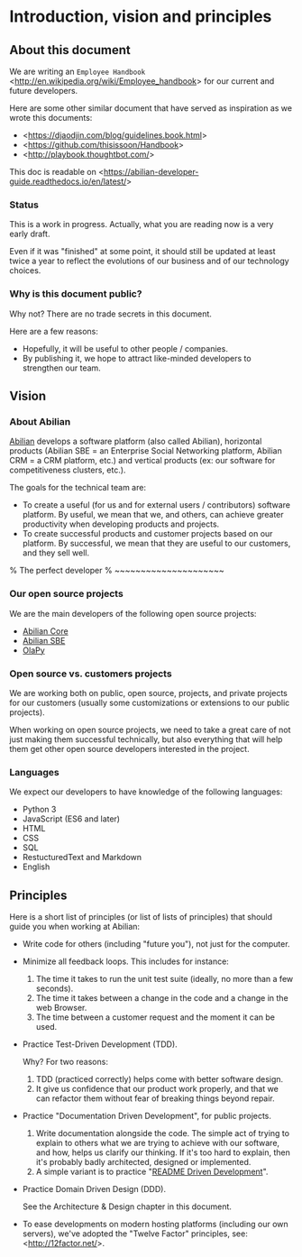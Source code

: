 # Introduction, vision and principles

## About this document

We are writing an `Employee Handbook` \<<http://en.wikipedia.org/wiki/Employee_handbook>> for our current and future developers.

Here are some other similar document that have served as inspiration as we wrote this documents:

- \<<https://djaodjin.com/blog/guidelines.book.html>>
- \<<https://github.com/thisissoon/Handbook>>
- \<<http://playbook.thoughtbot.com/>>

This doc is readable on \<<https://abilian-developer-guide.readthedocs.io/en/latest/>>

### Status

This is a work in progress. Actually, what you are reading now is a very early draft.

Even if it was "finished" at some point, it should still be updated at least twice a year to reflect the evolutions of our business and of our technology choices.

### Why is this document public?

Why not? There are no trade secrets in this document.

Here are a few reasons:

- Hopefully, it will be useful to other people / companies.
- By publishing it, we hope to attract like-minded developers to strengthen our team.

## Vision

### About Abilian

[Abilian](http://www.abilian.com) develops a software platform (also called Abilian), horizontal products (Abilian SBE = an Enterprise Social Networking platform, Abilian CRM = a CRM platform, etc.) and vertical products (ex: our software for competitiveness clusters, etc.).

The goals for the technical team are:

- To create a useful (for us and for external users / contributors) software platform. By useful, we mean that we, and others, can achieve greater productivity when developing products and projects.
- To create successful products and customer projects based on our platform. By successful, we mean that they are useful to our customers, and they sell well.

% The perfect developer
% ~~~~~~~~~~~~~~~~~~~~~

### Our open source projects

We are the main developers of the following open source projects:

- [Abilian Core](https://github.com/abilian/abilian-core)
- [Abilian SBE](https://github.com/abilian/abilian-sbe)
- [OlaPy](https://github.com/abilian/olapy)

### Open source vs. customers projects

We are working both on public, open source, projects, and private projects for our customers (usually some customizations or extensions to our public projects).

When working on open source projects, we need to take a great care of not just making them successful technically, but also everything that will help them get other open source developers interested in the project.

### Languages

We expect our developers to have knowledge of the following languages:

- Python 3
- JavaScript (ES6 and later)
- HTML
- CSS
- SQL
- RestucturedText and Markdown
- English

## Principles

Here is a short list of principles (or list of lists of principles) that should guide you when working at Abilian:

- Write code for others (including "future you"), not just for the computer.

- Minimize all feedback loops. This includes for instance:

  1. The time it takes to run the unit test suite (ideally, no more than a few seconds).
  2. The time it takes between a change in the code and a change in the web Browser.
  3. The time between a customer request and the moment it can be used.

- Practice Test-Driven Development (TDD).

  Why? For two reasons:

  1. TDD (practiced correctly) helps come with better software design.
  2. It give us confidence that our product work properly, and that we can refactor them without fear of breaking things beyond repair.

- Practice "Documentation Driven Development", for public projects.

  1. Write documentation alongside the code. The simple act of trying to explain to others what we are trying to achieve with our software, and how, helps us clarify our thinking. If it's too hard to explain, then it's probably badly architected, designed or implemented.
  2. A simple variant is to practice "[README Driven Development](http://tom.preston-werner.com/2010/08/23/readme-driven-development.html)".

- Practice Domain Driven Design (DDD).

  See the Architecture & Design chapter in this document.

- To ease developments on modern hosting platforms (including our own servers), we've adopted the "Twelve Factor" principles, see: \<<http://12factor.net/>>.
